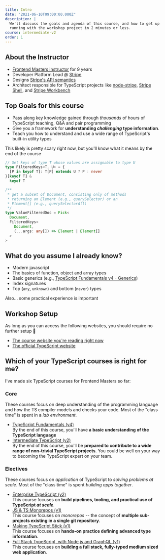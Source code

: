 ```yaml
---
title: Intro
date: "2021-06-10T09:00:00.000Z"
description: |
  We'll discuss the goals and agenda of this course, and how to get up and
  running with the workshop project in 2 minutes or less.
course: intermediate-v2
order: 1
---
```


## About the Instructor

- [Frontend Masters instructor](https://frontendmasters.com/teachers/mike-north/) for 9 years
- Developer Platform Lead @ [Stripe](https://stripe.com)
- Designs [Stripe's API semantics](https://stripe.com/docs/api)
- Architect responsible for TypeScript projects like [node-stripe](https://github.com/stripe/stripe-node), [Stripe Shell](https://stripe.sh/), and [Stripe Workbench](https://workbench.stripe.dev/)

## Top Goals for this course

- Pass along key knowledge gained through _thousands_ of hours of TypeScript teaching, Q&A and pair programming
- Give you a framework for **understanding _challenging_ type information**.
- Teach you how to understand and use a wide range of TypeScript's built-in utility types

This likely is pretty scary right now, but you'll know what it
means by the end of the course

```ts twoslash
// Get keys of type T whose values are assignable to type U
type FilteredKeys<T, U> = {
  [P in keyof T]: T[P] extends U ? P : never
}[keyof T] &
  keyof T

/**
 * get a subset of Document, consisting only of methods
 * returning an Element (e.g., querySelector) or an
 * Element[] (e.g., querySelectorAll)
 */
type ValueFilteredDoc = Pick<
  Document,
  FilteredKeys<
    Document,
    (...args: any[]) => Element | Element[]
  >
>
```

## What do you assume I already know?

- Modern javascript
- The basics of function, object and array types
- Basic generics (e.g., [TypeScript Fundamentals v4 - Generics](../../fundamentals-v4/14-generics/))
- Index signatures
- Top (`any`, `unknown`) and bottom (`never`) types

Also... some practical experience is important

## Workshop Setup

As long as you can access the following websites, you should require no further setup :tada:

- [The course website you're reading right now](https://www.typescript-training.com/course/fundamentals-v4)
- [The official TypeScript website](https://www.typescriptlang.org)

## Which of your TypeScript courses is right for me?

I've made six TypeScript courses for Frontend Masters so far:

### Core

These courses focus on deep understanding of the programming language
and how the TS compiler models and checks your code. Most of the "class time" is
spent in a _lab environment_.

- [TypeScript Fundamentals (v4)](../../fundamentals-v4/) <br />
  By the end of this course, you'll have **a basic understanding of the TypeScript language**
- [Intermediate TypeScript (v2)](..) <br />
  By the end of this course, you'll be **prepared to contribute to a wide range of non-trivial TypeScript projects**. You
  could be well on your way to becoming the TypeScript expert on your team.

### Electives

These courses focus on _application_ of TypeScript to _solving problems at scale_.
Most of the "class time" is spent _building apps together_.

- [Enterprise TypeScript (v2)](../../enterprise-v2/) <br />
  This course focuses on **build pipelines, tooling, and practical use of TypeScript _at scale_**.
- [JS &amp; TS Monorepos (v1)](https://frontendmasters.com/courses/monorepos/) <br />
  This course focuses on _monorepos_ -- the concept of **multiple sub-projects existing in a single git repository**.
- [Making TypeScript Stick (v1)](../../making-typescript-stick/) <br />
  This course focuses on **hands-on practice defining advanced type information**.
- [Full Stack TypeScript, with Node.js and GraphQL (v1)](../../full-stack-typescript/) <br />
  This course focuses on **building a full stack, fully-typed medium sized web application**.
